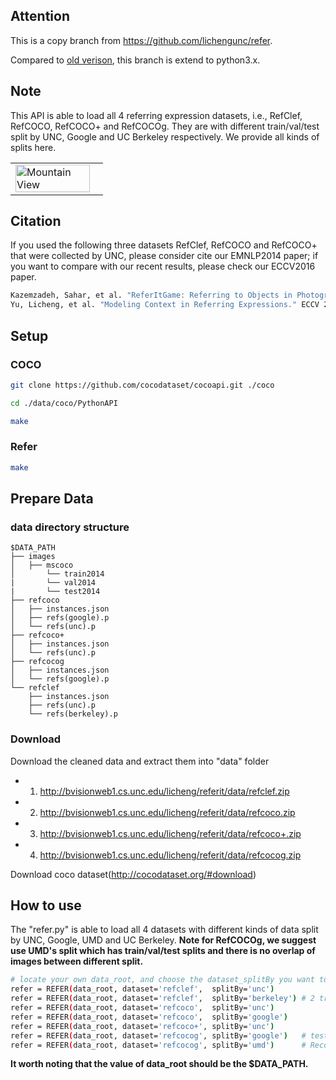 ## Attention 
This is a copy branch from https://github.com/lichengunc/refer.

Compared to [old verison](https://github.com/lichengunc/refer.), this branch is extend to python3.x.

## Note
This API is able to load all 4 referring expression datasets, i.e., RefClef, RefCOCO, RefCOCO+ and RefCOCOg. 
They are with different train/val/test split by UNC, Google and UC Berkeley respectively. We provide all kinds of splits here.
<table width="100%">
<tr>
<td><img src="http://bvisionweb1.cs.unc.edu/licheng/referit/refer_example.jpg", alt="Mountain View" width="95%"></td>
</tr>
</table>

## Citation
If you used the following three datasets RefClef, RefCOCO and RefCOCO+ that were collected by UNC, please consider cite our EMNLP2014 paper; if you want to compare with our recent results, please check our ECCV2016 paper.
```bash
Kazemzadeh, Sahar, et al. "ReferItGame: Referring to Objects in Photographs of Natural Scenes." EMNLP 2014.
Yu, Licheng, et al. "Modeling Context in Referring Expressions." ECCV 2016.
```

## Setup

### COCO

```bash
git clone https://github.com/cocodataset/cocoapi.git ./coco

cd ./data/coco/PythonAPI

make 
```

### Refer 

```bash
make 
```

## Prepare Data 

### data directory structure
```
$DATA_PATH
├── images
│   ├── mscoco
│       └── train2014
|       └── val2014
|       └── test2014
├── refcoco
│   ├── instances.json
│   ├── refs(google).p
│   └── refs(unc).p
├── refcoco+
│   ├── instances.json
│   └── refs(unc).p
├── refcocog
│   ├── instances.json
│   └── refs(google).p
└── refclef
   	├── instances.json
  	├── refs(unc).p
	└── refs(berkeley).p
```

### Download
Download the cleaned data and extract them into "data" folder
- 1) http://bvisionweb1.cs.unc.edu/licheng/referit/data/refclef.zip
- 2) http://bvisionweb1.cs.unc.edu/licheng/referit/data/refcoco.zip
- 3) http://bvisionweb1.cs.unc.edu/licheng/referit/data/refcoco+.zip 
- 4) http://bvisionweb1.cs.unc.edu/licheng/referit/data/refcocog.zip 

Download coco dataset(http://cocodataset.org/#download)

## How to use
The "refer.py" is able to load all 4 datasets with different kinds of data split by UNC, Google, UMD and UC Berkeley.
**Note for RefCOCOg, we suggest use UMD's split which has train/val/test splits and there is no overlap of images between different split.**
```bash
# locate your own data_root, and choose the dataset_splitBy you want to use
refer = REFER(data_root, dataset='refclef',  splitBy='unc')
refer = REFER(data_root, dataset='refclef',  splitBy='berkeley') # 2 train and 1 test images missed
refer = REFER(data_root, dataset='refcoco',  splitBy='unc')
refer = REFER(data_root, dataset='refcoco',  splitBy='google')
refer = REFER(data_root, dataset='refcoco+', splitBy='unc')
refer = REFER(data_root, dataset='refcocog', splitBy='google')   # test split not released yet
refer = REFER(data_root, dataset='refcocog', splitBy='umd')      # Recommended, including train/val/test
```

<!-- refs(dataset).p contains list of refs, where each ref is
{ref_id, ann_id, category_id, file_name, image_id, sent_ids, sentences}
ignore filename

Each sentences is a list of sent
{arw, sent, sent_id, tokens}
 -->
 
 **It worth noting that the value of  data_root should be the $DATA_PATH.**
